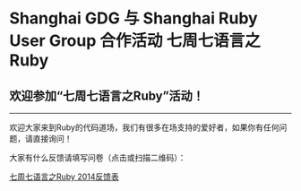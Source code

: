 # Shanghai GDG 与 Shanghai Ruby User Group 合作活动 七周七语言之 Ruby
##  欢迎参加“七周七语言之Ruby”活动！

----------

欢迎大家来到Ruby的代码道场，我们有很多在场支持的爱好者，如果你有任何问题，请直接询问！


大家有什么反馈请填写问卷（点击或扫描二维码）：

[七周七语言之Ruby 2014反馈表](https://jinshuju.net/f/hNkjjB "七周七语言之Ruby 2014反馈问卷")
